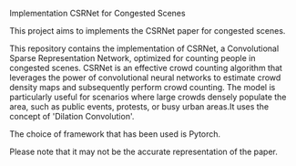 Implementation CSRNet for Congested Scenes

This project aims to implements the CSRNet paper for congested scenes.

This repository contains the implementation of CSRNet, a Convolutional Sparse Representation Network, optimized for counting people in congested scenes. CSRNet is an effective crowd counting algorithm that leverages the power of convolutional neural networks to estimate crowd density maps and subsequently perform crowd counting. The model is particularly useful for scenarios where large crowds densely populate the area, such as public events, protests, or busy urban areas.It uses the concept of 'Dilation Convolution'.

The choice of framework that has been used is Pytorch.

Please note that it may not be the accurate representation of the paper.